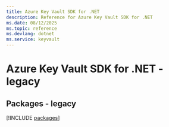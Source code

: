 ```yaml
---
title: Azure Key Vault SDK for .NET
description: Reference for Azure Key Vault SDK for .NET
ms.date: 08/12/2025
ms.topic: reference
ms.devlang: dotnet
ms.service: keyvault
---
```

# Azure Key Vault SDK for .NET - legacy
## Packages - legacy
[!INCLUDE [packages](key-vault-index.md)]
